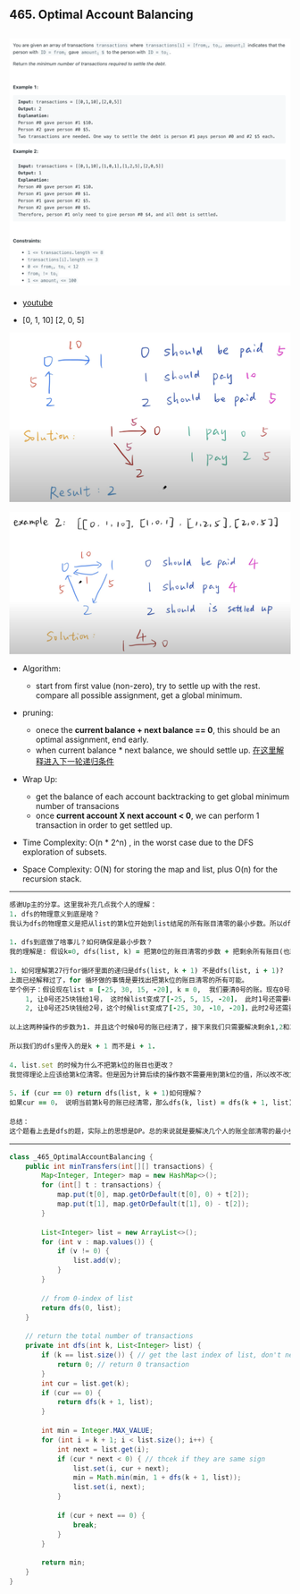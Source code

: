 ## 465. Optimal Account Balancing
![](img/2024-06-14-14-43-08.png)
---
- [youtube](https://youtu.be/HHKJPtsOGwk?t=595)


- [0, 1, 10]
  [2, 0, 5]

![](img/2024-06-14-14-53-05.png)


![](img/2024-06-14-14-53-34.png)


- Algorithm:
  - start from first value (non-zero), try to settle up with the rest. compare all possible assignment, get a global minimum.

- pruning:
  - onece the **current balance + next balance == 0**, this should be an optimal assignment, end early.
  - when current balance * next balance, we should settle up. [在这里解释进入下一轮递归条件](https://www.youtube.com/watch?v=HHKJPtsOGwk&t=505s)


- Wrap Up:
  - get the balance of each account backtracking to get global minimum number of transacions
  - once **current account X next account < 0**, we can perform 1 transaction in order to get settled up.


- Time Complexity: O(n * 2^n) ,  in the worst case due to the DFS exploration of subsets.
- Space Complexity: O(N) for storing the map and list, plus O(n) for the recursion stack.

---

```ruby
感谢Up主的分享。这里我补充几点我个人的理解：
1. dfs的物理意义到底是啥？
我认为dfs的物理意义是把从list的第k位开始到list结尾的所有账目清零的最小步数。所以dfs(list, 0) 代表了把list的全部账目清零的最小步数。

1. dfs到底做了啥事儿？如何确保是最小步数？
我的理解是: 假设k=0, dfs(list, k) = 把第0位的账目清零的步数 + 把剩余所有账目(也就是从k = 1到list结束)清零的最小步数。 公式的第一项就是1, 因为我们只要找到另一个账目(和第0位符号相反) 就可以。公式的第二项，求从k+1位开始的剩余所有账目清零的最小步数，本身是一个子问题, 即dfs(list, k + 1). 

1. 如何理解第27行for循环里面的递归是dfs(list, k + 1) 不是dfs(list, i + 1)?
上面已经解释过了，for 循环做的事情是要找出把第k位的账目清零的所有可能。
举个例子：假设现在list = [-25, 30, 15, -20], k = 0,  我们要清0号的账。现在0号总共要还给别人25块钱。能让第k位也就是0号的账清零的操作有两种：
    1, 让0号还25块钱给1号， 这时候list变成了[-25, 5, 15, -20]， 此时1号还需要收回5块钱才能清零。
    2, 让0号还25块钱给2号，这个时候list变成了[-25, 30, -10, -20]，此时2号还需要再还给别人10块钱才能平衡。

以上这两种操作的步数为1. 并且这个时候0号的账已经清了，接下来我们只需要解决剩余1,2和3号的账目问题(k + 1的子问题)。对于操作1，我们需要求解[5, 15, -20]的全体账目清零的最小步数a。对于操作2，我们需要求解[30, -10, -20]全体账目清零的最小步数b。最终我们取min(a,b)， 返回min(a,b) + 1。

所以我们的dfs里传入的是k + 1 而不是i + 1. 

4. list.set 的时候为什么不把第k位的账目也更改？
我觉得理论上应该给第k位清零。但是因为计算后续的操作数不需要用到第k位的值，所以改不改意义不大。如果要改还需要reset第k位的值才能保证不出错。

5. if (cur == 0) return dfs(list, k + 1)如何理解？
如果cur == 0， 说明当前第k号的账已经清零，那么dfs(k, list) = dfs(k + 1, list)。 可以理解为既然k号的账已经清了，我们只需要把剩余从k + 1号的账清零即可。

总结：
这个题看上去是dfs的题，实际上的思想是DP。总的来说就是要解决几个人的账全部清零的最小步数这个问题，可以化解为把第一个人的账清零 + 剩余人的账全部清零的最小步数 (子问题）。而把第一个人的账清零，我们还要通过for循环找出所有的可能性。。。
```

---

```java
class _465_OptimalAccountBalancing {
    public int minTransfers(int[][] transactions) {
        Map<Integer, Integer> map = new HashMap<>();
        for (int[] t : transactions) {
            map.put(t[0], map.getOrDefault(t[0], 0) + t[2]);
            map.put(t[1], map.getOrDefault(t[1], 0) - t[2]);
        }

        List<Integer> list = new ArrayList<>();
        for (int v : map.values()) {
            if (v != 0) {
                list.add(v);
            }
        }

        // from 0-index of list
        return dfs(0, list);
    }

    // return the total number of transactions
    private int dfs(int k, List<Integer> list) {
        if (k == list.size()) { // get the last index of list, don't need to do 
            return 0; // return 0 transaction
        }
        int cur = list.get(k);
        if (cur == 0) {
            return dfs(k + 1, list);
        }

        int min = Integer.MAX_VALUE;
        for (int i = k + 1; i < list.size(); i++) {
            int next = list.get(i);
            if (cur * next < 0) { // thcek if they are same sign
                list.set(i, cur + next);
                min = Math.min(min, 1 + dfs(k + 1, list));
                list.set(i, next);
            }

            if (cur + next == 0) {
                break;
            }
        }

        return min;
    }
}

```


